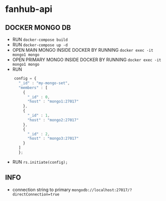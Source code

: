 # fanhub-api

## DOCKER MONGO DB

- RUN `docker-compose build`
- RUN `docker-compose up -d`
- OPEN MAIN MONGO INSIDE DOCKER BY RUNNING `docker exec -it mongo1 mongo`
- OPEN PRIMARY MONGO INSIDE DOCKER BY RUNNING `docker exec -it mongo1 mongo`
- RUN 
```javascript
    config = {
      "_id" : "my-mongo-set",
      "members" : [
        {
          "_id" : 0,
          "host" : "mongo1:27017"
        },
        {
          "_id" : 1,
          "host" : "mongo2:27017"
        },
        {
          "_id" : 2,
          "host" : "mongo3:27017"
        }
      ]
      };
```
- RUN `rs.initiate(config);`


## INFO
- connection string to primary `mongodb://localhost:27017/?directConnection=true`